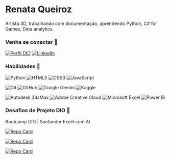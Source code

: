 

# Renata Queiroz

Artista 3D, trabalhando com documentação, aprendendo Python, C# for Games, Data analytics.

### Venha se conectar 🎈

[![Perfil DIO](https://img.shields.io/badge/-Meu%20Perfil%20na%20DIO-30A3DC?style=for-the-badge)](https://web.dio.me/users/arenatagaivota?tab=achievements/)
[![LinkedIn](https://img.shields.io/badge/-LinkedIn-000?style=for-the-badge&logo=linkedin&logoColor=30A3DC)](https://www.linkedin.com/in/renata-queiroz-1b58b719/)

### Habilidades 🎨

![Python](https://img.shields.io/badge/python-483D8B?style=for-the-badge&logo=python&logoColor=ffdd54)
![HTML5](https://img.shields.io/badge/html5-%23E34F26.svg?style=for-the-badge&logo=html5&logoColor=white)
![CSS3](https://img.shields.io/badge/css3-%231572B6.svg?style=for-the-badge&logo=css3&logoColor=white)
![JavaScript](https://img.shields.io/badge/JavaScript-000?style=for-the-badge&logo=javascript&logoColor=30A3DC)

![Git](https://img.shields.io/badge/git-%238B0000.svg?style=for-the-badge&logo=git&logoColor=white)
![GitHub](https://img.shields.io/badge/GitHub-000?style=for-the-badge&logo=github&logoColor=30A3DC)
![Google Gemini](https://img.shields.io/badge/google%20gemini-8E75B2?style=for-the-badge&logo=google%20gemini&logoColor=white)
![Kaggle](https://img.shields.io/badge/Kaggle-035a7d?style=for-the-badge&logo=kaggle&logoColor=white)

![Autodesk 3dsMax](https://img.shields.io/badge/Autodesk%203dsMax-20B2AA?style=for-the-badge&logo=google%20gemini&logoColor=white)
![Adobe Creative Cloud](https://img.shields.io/badge/Adobe%20Creative%20Cloud-DA1F26.svg?style=for-the-badge&logo=Adobe%20Creative%20Cloud&logoColor=white)
![Microsoft Excel](https://img.shields.io/badge/Microsoft_Excel-217346?style=for-the-badge&logo=microsoft-excel&logoColor=white)
![Power Bi](https://img.shields.io/badge/power_bi-F2C811?style=for-the-badge&logo=powerbi&logoColor=black)

### Desafios de Projeto DIO 🔎
Bootcamp DIO | Santander Excel com AI

[![Repo Card](https://github-readme-stats.vercel.app/api/pin/?username=RennieQ&repo=dio-santander-excelIA&bg_color=D3D3D3&border_color=708090&show_icons=true&icon_color=00008B&title_color=FF0000&text_color=000000)](https://github.com/RennieQ/dio-santander-excelIA)

[![Repo Card](https://github-readme-stats.vercel.app/api/pin/?username=RennieQ&repo=dio-santander-excel-IR&bg_color=C0C0C0&border_color=708090&show_icons=true&icon_color=00008B&title_color=FF0000&text_color=000000)](https://github.com/RennieQ/dio-santander-excel-IR)

[![Repo Card](https://github-readme-stats.vercel.app/api/pin/?username=RennieQ&repo=dio-santander-excel-XBox&bg_color=A9A9A9&border_color=708090&show_icons=true&icon_color=00008B&title_color=FF0000&text_color=000000)](https://github.com/RennieQ/dio-santander-excel-XBox)


